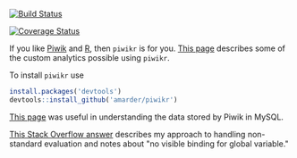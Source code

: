 [![Build Status](https://travis-ci.org/amarder/piwikr.svg?branch=master)](https://travis-ci.org/amarder/piwikr)

[![Coverage Status](https://coveralls.io/repos/github/amarder/piwikr/badge.svg?branch=master)](https://coveralls.io/github/amarder/piwikr?branch=master)

If you like [Piwik](http://piwik.org/) and [R](https://www.r-project.org/), then `piwikr` is for you. [This page](http://amarder.github.io/piwikr/) describes some of the custom analytics possible using `piwikr`.

To install `piwikr` use

``` r
install.packages('devtools')
devtools::install_github('amarder/piwikr')
```

[This page](https://developer.piwik.org/guides/persistence-and-the-mysql-backend) was useful in understanding the data stored by Piwik in MySQL.

[This Stack Overflow answer](http://stackoverflow.com/a/12429344/3756632) describes my approach to handling non-standard evaluation and notes about "no visible binding for global variable."
